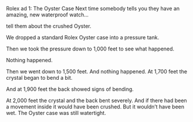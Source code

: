 Rolex ad 1: The Oyster Case
Next time somebody tells you they have an amazing, new
waterproof watch...


tell them about the crushed Oyster.


We dropped a standard Rolex Oyster case into a pressure tank.


Then we took the pressure down to 1,000 feet to see what
happened. 


Nothing happened. 


Then we went down to 1,500 feet. And nothing happened. At 1,700
feet the crystal began to bend a bit. 


And at 1,900 feet the back showed signs of bending. 


At 2,000 feet the crystal and the back bent severely. And if there
had been a movement inside it would have been crushed. But it
wouldn’t have been wet. The Oyster case was still watertight.